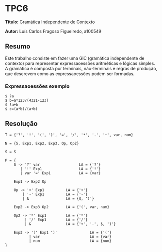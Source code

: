 # TPC6
**Título:** Gramática Independente de Contexto

**Autor:** Luís Carlos Fragoso Figueiredo, a100549

## Resumo

Este trabalho consiste em fazer uma GIC (gramática independente de contexto) para representar expressaoessões aritméticas e lógicas simples. A gramática é composta por terminais, não-terminais e regras de produção, que descrevem como as expressaoessões podem ser formadas. 

### Expressaoessões exemplo

```
$ ?a
$ b=a*123/(4321-123)
$ !a+b
$ c=(a*b)/(a+b)
```

## Resolução

```
T = {'?', '!', '(', ')', '=', '/', '*', '-', '+', var, num}

N = {S, Exp1, Exp2, Exp3, Op, Op2}

S = S

P = {
    S -> '?' var                  LA = {'?'}
       | '!' Exp1                 LA = {'!'}
       | var '=' Exp1             LA = {var}

    Exp1 -> Exp2 Op

    Op -> '+' Exp1          LA = {'+'}
        | '-' Exp1          LA = {'-'}
        | &                 LA = {$, ')'}
    
    Exp2 -> Exp3 Op2        LA = {'(', var, num}

    Op2 -> '*' Exp1         LA = {'*'}
         | '/' Exp1         LA = {'/'}
         | &                LA = {'+', '-', $, ')'}

    Exp3 -> '(' Exp1 ')'               LA = {'('}
           | var                       LA = {var}
           | num                       LA = {num}
}
```